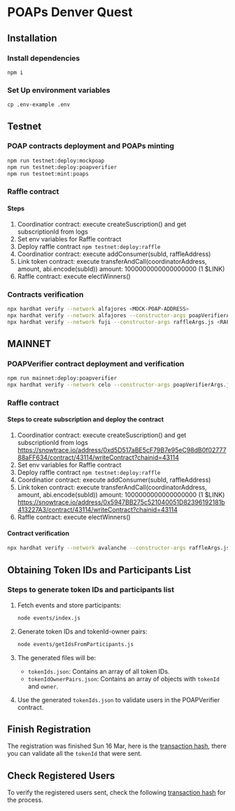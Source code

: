 # POAPs Denver Quest

## Installation

### Install dependencies
`npm i`

### Set Up environment variables
`cp .env-example .env`

## Testnet

### POAP contracts deployment and POAPs minting
```bash
npm run testnet:deploy:mockpoap
npm run testnet:deploy:poapverifier
npm run testnet:mint:poaps
```

### Raffle contract

#### Steps
1. Coordinatior contract: execute createSuscription() and get subscriptionId from logs
2. Set env variables for Raffle contract
3. Deploy raffle contract `npm testnet:deploy:raffle`
4. Coordinatior contract: execute addConsumer(subId, raffleAddress)
5. Link token contract: execute transferAndCall(coordinatorAddress, amount, abi.encode(subId)) amount: 1000000000000000000 (1 $LINK)
6. Raffle contract: execute electWinners()

### Contracts verification
```bash
npx hardhat verify --network alfajores <MOCK-POAP-ADDRESS>
npx hardhat verify --network alfajores --constructor-args poapVerifierArgs.js <POAP-VERIFIER-ADDRESS>
npx hardhat verify --network fuji --constructor-args raffleArgs.js <RAFFLE-ADDRESS>
```

## MAINNET

### POAPVerifier contract deployment and verification
```bash
npm run mainnet:deploy:poapverifier
npx hardhat verify --network celo --constructor-args poapVerifierArgs.js <POAP-VERIFIER-ADDRESS>
```

### Raffle contract

#### Steps to create subscription and deploy the contract
1. Coordinatior contract: execute createSuscription() and get subscriptionId from logs https://snowtrace.io/address/0xd5D517aBE5cF79B7e95eC98dB0f0277788aFF634/contract/43114/writeContract?chainid=43114
2. Set env variables for Raffle contract
3. Deploy raffle contract `npm testnet:deploy:raffle`
4. Coordinatior contract: execute addConsumer(subId, raffleAddress)
5. Link token contract: execute transferAndCall(coordinatorAddress, amount, abi.encode(subId)) amount: 1000000000000000000 (1 $LINK) https://snowtrace.io/address/0x5947BB275c521040051D82396192181b413227A3/contract/43114/writeContract?chainid=43114
6. Raffle contract: execute electWinners()

#### Contract verification
```bash
npx hardhat verify --network avalanche --constructor-args raffleArgs.js <RAFFLE-ADDRESS>
```

## Obtaining Token IDs and Participants List

### Steps to generate token IDs and participants list

1. Fetch events and store participants:
   ```bash
   node events/index.js
   ```

2. Generate token IDs and tokenId-owner pairs:
   ```bash
   node events/getIdsFromParticipants.js
   ```
3. The generated files will be:
   - `tokenIds.json`: Contains an array of all token IDs.
   - `tokenIdOwnerPairs.json`: Contains an array of objects with `tokenId` and `owner`.

4. Use the generated `tokenIds.json` to validate users in the POAPVerifier contract.

## Finish Registration

The registration was finished Sun 16 Mar, here is the [transaction hash](https://celoscan.io/tx/0x2ed6d3de5e24a178bb53398998e1a6aebad4c6c815fa18eca14003ebc91638d9), there you can validate all the `tokenId` that were sent.

## Check Registered Users

To verify the registered users sent, check the following [transaction hash](https://celoscan.io/tx/0x43a0ec9ab4599dcd57df09a772a1dc8888689b03b0abdde501768633436eede1) for the process.